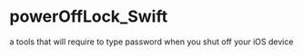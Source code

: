 powerOffLock_Swift
==================

a tools that will require to type password when you shut off your iOS device
